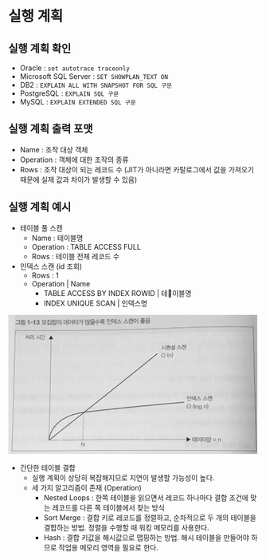 # 실행 계획

## 실행 계획 확인

* Oracle : ```set autotrace traceonly```
* Microsoft SQL Server : ```SET SHOWPLAN_TEXT ON```
* DB2 : ```EXPLAIN ALL WITH SNAPSHOT FOR SQL 구문```
* PostgreSQL : ```EXPLAIN SQL 구문```
* MySQL : ```EXPLAIN EXTENDED SQL 구문```

## 실행 계획 출력 포맷

* Name : 조작 대상 객체
* Operation : 객체에 대한 조작의 종류
* Rows : 조작 대상이 되는 레코드 수 (JIT가 아니라면 카탈로그에서 값을 가져오기 때문에 실제 값과 차이가 발생할 수 있음)

## 실행 계획 예시

* 테이블 풀 스캔
	* Name : 테이블명
	* Operation : TABLE ACCESS FULL
	* Rows : 테이블 전체 레코드 수
* 인덱스 스캔 (id 조회)
	* Rows : 1
	* Operation | Name
		* TABLE ACCESS BY INDEX ROWID | 테이블명
		* INDEX UNIQUE SCAN | 인덱스명

<img src="https://github.com/miki1029/note/raw/master/sql/img/scan_time.jpg" width="500px"/>

* 간단한 테이블 결합
	* 실행 계획이 상당히 복잡해지므로 지연이 발생할 가능성이 높다.
	* 세 가지 알고리즘이 존재 (Operation)
		* Nested Loops : 한쪽 테이블을 읽으면서 레코드 하나마다 결합 조건에 맞는 레코드를 다른 쪽 테이블에서 찾는 방식
		* Sort Merge : 결합 키로 레코드를 정렬하고, 순차적으로 두 개의 테이블을 결합하는 방법. 정렬을 수행할 때 워킹 메모리를 사용한다.
		* Hash : 결합 키값을 해시값으로 맵핑하는 방법. 해시 테이블을 만들어야 하므로 작업용 메모리 영역을 필요로 한다.
